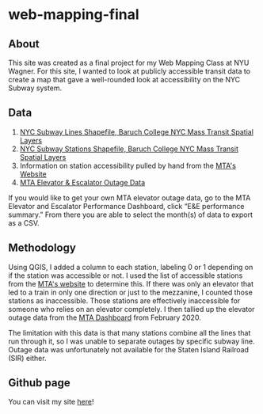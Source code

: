 # web-mapping-final

## About
This site was created as a final project for my Web Mapping Class at NYU Wagner. For this site, I wanted to look at publicly accessible transit data to create a map that gave a well-rounded look at accessibility on the NYC Subway system.

## Data
1. [NYC Subway Lines Shapefile, Baruch College NYC Mass Transit Spatial Layers](https://www.baruch.cuny.edu/confluence/pages/viewpage.action?pageId=28016896)
2. [NYC Subway Stations Shapefile, Baruch College NYC Mass Transit Spatial Layers](https://www.baruch.cuny.edu/confluence/pages/viewpage.action?pageId=28016896)
3. Information on station accessibility pulled by hand from the [MTA's Website](http://web.mta.info/accessibility/stations.htm)
4. [MTA Elevator & Escalator Outage Data](http://eedashboard.mta.info/)

If you would like to get your own MTA elevator outage data, go to the MTA Elevator and Escalator Performance Dashboard, click “E&E performance summary.” From there you are able to select the month(s) of data to export as a CSV.

## Methodology
Using QGIS, I added a column to each station, labeling 0 or 1 depending on if the station was accessible or not. I used the list of accessible stations from the [MTA's website](http://web.mta.info/accessibility/stations.htm) to determine this. If there was only an elevator that led to a train in only one direction or just to the mezzanine, I counted those stations as inaccessible. Those stations are effectively inaccessible for someone who relies on an elevator completely. I then tallied up the elevator outage data from the [MTA Dashboard](http://eedashboard.mta.info/) from February 2020.

The limitation with this data is that many stations combine all the lines that run through it, so I was unable to separate outages by specific subway line. Outage data was unfortunately not available for the Staten Island Railroad (SIR) either.

## Github page
You can visit my site [here](https://olivialimone.github.io/web-mapping-final/)!
